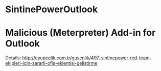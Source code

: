 # SintinePowerOutlook
# Malicious (Meterpreter) Add-in for Outlook
Details: http://eyupcelik.com.tr/guvenlik/497-sintinepower-red-team-ekipleri-icin-zararli-ofis-eklentisi-gelistirme
